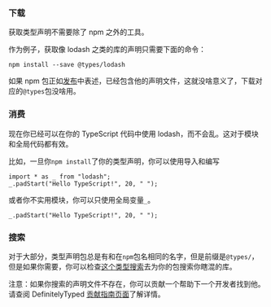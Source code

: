 ### 下载

获取类型声明不需要除了 npm 之外的工具。

作为例子，获取像 lodash 之类的库的声明只需要下面的命令：
```
npm install --save @types/lodash

```

如果 npm 包正如[发布]()中表述，已经包含他的声明文件，这就没啥意义了，下载对应的`@types`包没啥用。


### 消费

现在你已经可以在你的 TypeScript 代码中使用 lodash，而不会乱。这对于模块和全局代码都有效。

比如，一旦你`npm install`了你的类型声明，你可以使用导入和编写
```
import * as _ from "lodash";
_.padStart("Hello TypeScript!", 20, " ");
```
或者你不实用模块，你可以只使用全局变量`_`。
```
_.padStart("Hello TypeScript!", 20, " ");

```

### 搜索

对于大部分，类型声明包总是有和在`npm`包名相同的名字，但是前缀是`@types/`，但是如果你需要，你可以检查[这个类型搜索]()去为你的包搜索你瞎混的库。

注意：如果你搜索的声明文件不存在，你可以贡献一个帮助下一个开发者找到他。请查阅 DefinitelyTyped [贡献指南页面]()了解详情。